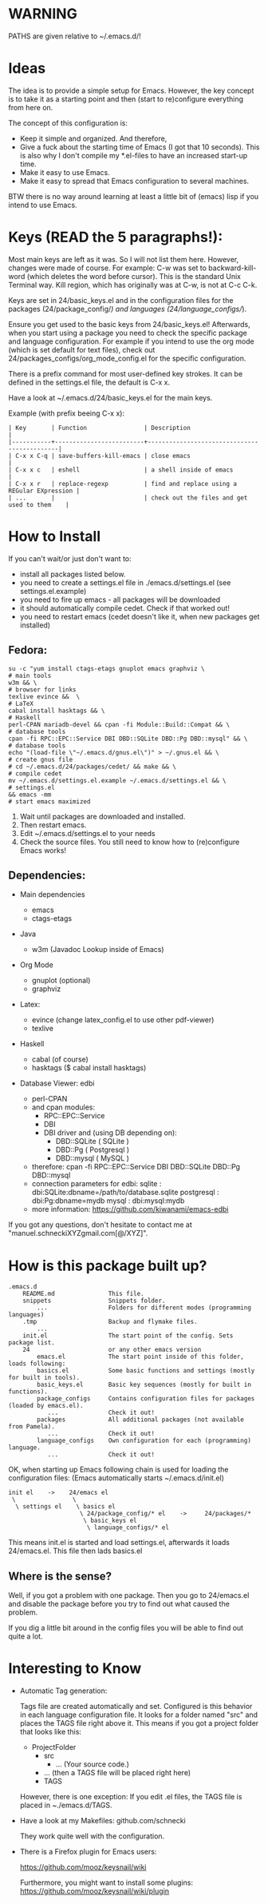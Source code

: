 WARNING
=======

PATHS are given relative to ~/.emacs.d/!


Ideas
=====

The idea is to provide a simple setup for Emacs. However, the key
concept is to take it as a starting point and then (start to
re)configure everything from here on.

The concept of this configuration is:
   - Keep it simple and organized. And therefore,
   - Give a fuck about the starting time of Emacs (I got that 10
     seconds). This is also why I don't compile my *.el-files to have
     an increased start-up time.
   - Make it easy to use Emacs.
   - Make it easy to spread that Emacs configuration to several
     machines.


BTW there is no way around learning at least a little bit of (emacs)
lisp if you intend to use Emacs.


Keys (READ the 5 paragraphs!):
==============================

Most main keys are left as it was. So I will not list them here.
However, changes were made of course. For example: C-w was set to
backward-kill-word (which deletes the word before cursor). This is the
standard Unix Terminal way. Kill region, which has originally was at
C-w, is not at C-c C-k.

Keys are set in 24/basic_keys.el and in the configuration files for
the packages (24/package_config/*) and languages
(24/language_configs/*).

Ensure you get used to the basic keys from 24/basic_keys.el!
Afterwards, when you start using a package you need to check the
specific package and language configuration. For example if you intend
to use the org mode (which is set default for text files), check out
24/packages_configs/org_mode_config.el for the specific configuration.


There is a prefix command for most user-defined key strokes. It can be
defined in the settings.el file, the default is C-x x.

Have a look at ~/.emacs.d/24/basic_keys.el for the main keys.

Example (with prefix beeing C-x x):

    | Key       | Function                | Description                                 |
    |-----------+-------------------------+---------------------------------------------|
    | C-x x C-q | save-buffers-kill-emacs | close emacs                                 |
    | C-x x c   | eshell                  | a shell inside of emacs                     |
    | C-x x r   | replace-regexp          | find and replace using a REGular EXpression |
    | ...       |                         | check out the files and get used to them    |


How to Install
==============

If you can't wait/or just don't want to:
 - install all packages listed below.
 - you need to create a settings.el file in ./emacs.d/settings.el (see settings.el.example)
 - you need to fire up emacs - all packages will be downloaded
 - it should automatically compile cedet. Check if that worked out!
 - you need to restart emacs (cedet doesn't like it, when new packages get installed)


Fedora:
-------

    su -c "yum install ctags-etags gnuplot emacs graphviz \                # main tools
    w3m && \                                                               # browser for links
    texlive evince &&  \                                                   # LaTeX
    cabal install hasktags && \                                            # Haskell
    perl-CPAN mariadb-devel && cpan -fi Module::Build::Compat && \         # database tools
    cpan -fi RPC::EPC::Service DBI DBD::SQLite DBD::Pg DBD::mysql" && \    # database tools
    echo "(load-file \"~/.emacs.d/gnus.el\")" > ~/.gnus.el && \            # create gnus file
    # cd ~/.emacs.d/24/packages/cedet/ && make && \                          # compile cedet
    mv ~/.emacs.d/settings.el.example ~/.emacs.d/settings.el && \          # settings.el
    && emacs -mm                                                           # start emacs maximized


1. Wait until packages are downloaded and installed.
2. Then restart emacs.
3. Edit ~/.emacs.d/settings.el to your needs
4. Check the source files. You still need to know how to (re)configure Emacs works!


Dependencies:
-------------

+ Main dependencies
  - emacs
  - ctags-etags

+ Java
  - w3m (Javadoc Lookup inside of Emacs)

+ Org Mode
  - gnuplot (optional)
  - graphviz

+ Latex:
  - evince (change latex_config.el to use other pdf-viewer)
  - texlive

+ Haskell
  - cabal (of course)
  - hasktags ($ cabal install hasktags)

+ Database Viewer: edbi
  - perl-CPAN
  - and cpan modules:
     - RPC::EPC::Service
     - DBI
     - DBI driver and (using DB depending on):
          - DBD::SQLite        ( SQLite )
          - DBD::Pg            ( Postgresql )
          - DBD::mysql         ( MySQL )
  - therefore: cpan -fi RPC::EPC::Service DBI DBD::SQLite DBD::Pg DBD::mysql
  - connection parameters for edbi:
     sqlite : dbi:SQLite:dbname=/path/to/database.sqlite
     postgresql : dbi:Pg:dbname=mydb
     mysql : dbi:mysql:mydb
  - more information: https://github.com/kiwanami/emacs-edbi


If you got any questions, don't hesitate to contact me at "manuel.schneckiXYZgmail.com[@/XYZ]".


How is this package built up?
=============================

    .emacs.d
        README.md               This file.
        snippets                Snippets folder.
            ...                 Folders for different modes (programming languages)
        .tmp                    Backup and flymake files.
            ...
        init.el                 The start point of the config. Sets package list.
        24                      or any other emacs version
            emacs.el            The start point inside of this folder, loads following:
            basics.el           Some basic functions and settings (mostly for built in tools).
            basic_keys.el       Basic key sequences (mostly for built in functions).
            package_configs     Contains configuration files for packages (loaded by emacs.el).
               ...              Check it out!
            packages            All additional packages (not available from Pamela).
               ...              Check it out!
            language_configs    Own configuration for each (programming) language.
               ...              Check it out!


OK, when starting up Emacs following chain is used for loading the
configuration files: (Emacs automatically starts ~/.emacs.d/init.el)


    init el    ->    24/emacs el
     \                \
      \ settings el    \ basics el
                        \ 24/package_config/* el    ->     24/packages/*
                         \ basic_keys el
                          \ language_configs/* el


This means init.el is started and load settings.el, afterwards it
loads 24/emacs.el. This file then lads basics.el


Where is the sense?
-------------------

Well, if you got a problem with one package. Then you go to
24/emacs.el and disable the package before you try to find out what
caused the problem.


If you dig a little bit around in the config files you will be able to
find out quite a lot.


Interesting to Know
===================


 - Automatic Tag generation:

   Tags file are created automatically and set. Configured is this
   behavior in each language configuration file. It looks for a folder
   named "src" and places the TAGS file right above it. This means if
   you got a project folder that looks like this:

    + ProjectFolder
       + src
          - ...    (Your source code.)
       - ...       (then a TAGS file will be placed right here)
       - TAGS

   However, there is one exception: If you edit .el files, the TAGS
   file is placed in ~./emacs.d/TAGS.

 - Have a look at my Makefiles: github.com/schnecki

   They work quite well with the configuration.

 - There is a Firefox plugin for Emacs users:

   https://github.com/mooz/keysnail/wiki

   Furthermore, you might want to install some plugins:
   https://github.com/mooz/keysnail/wiki/plugin
